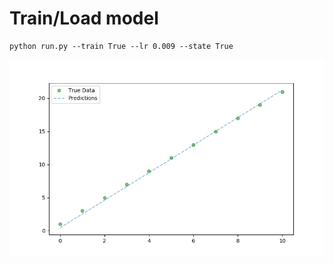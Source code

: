 # Train/Load model
```shell
python run.py --train True --lr 0.009 --state True
```

![Image of Plot](Figure_1.png)